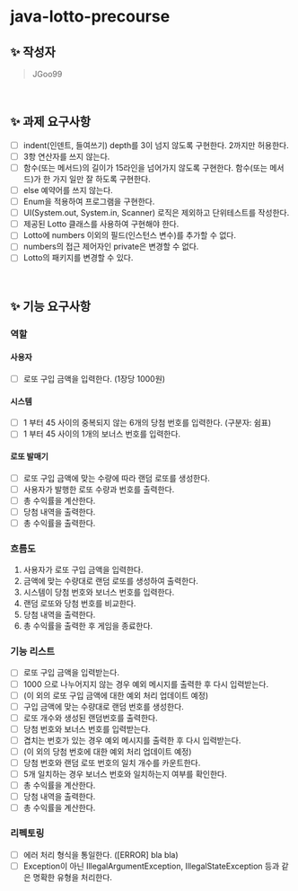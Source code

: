 # java-lotto-precourse

## ✨ 작성자

> JGoo99

<br/>

## ✨ 과제 요구사항

- [ ] indent(인덴트, 들여쓰기) depth를 3이 넘지 않도록 구현한다. 2까지만 허용한다.
- [ ] 3항 연산자를 쓰지 않는다.
- [ ] 함수(또는 메서드)의 길이가 15라인을 넘어가지 않도록 구현한다. 함수(또는 메서드)가 한 가지 일만 잘 하도록 구현한다.
- [ ] else 예약어를 쓰지 않는다.
- [ ] Enum을 적용하여 프로그램을 구현한다.
- [ ] UI(System.out, System.in, Scanner) 로직은 제외하고 단위테스트를 작성한다.
- [ ] 제공된 Lotto 클래스를 사용하여 구현해야 한다.
- [ ] Lotto에 numbers 이외의 필드(인스턴스 변수)를 추가할 수 없다. 
- [ ] numbers의 접근 제어자인 private은 변경할 수 없다.
- [ ] Lotto의 패키지를 변경할 수 있다.

<br/>

## ✨ 기능 요구사항

### 역할

#### 사용자
- [ ] 로또 구입 금액을 입력한다. (1장당 1000원)

#### 시스템
- [ ] 1 부터 45 사이의 중복되지 않는 6개의 당첨 번호를 입력한다. (구분자: 쉼표)
- [ ] 1 부터 45 사이의 1개의 보너스 번호를 입력한다.

#### 로또 발매기
- [ ] 로또 구입 금액에 맞는 수량에 따라 랜덤 로또를 생성한다.
- [ ] 사용자가 발행한 로또 수량과 번호를 출력한다.
- [ ] 총 수익률을 계산한다.
- [ ] 당첨 내역을 출력한다.
- [ ] 총 수익률을 출력한다.

### 흐름도

1. 사용자가 로또 구입 금액을 입력한다. 
2. 금액에 맞는 수량대로 랜덤 로또를 생성하여 출력한다.
3. 시스템이 당첨 번호와 보너스 번호를 입력한다.
4. 랜덤 로또와 당첨 번호를 비교한다.
5. 당첨 내역을 출력한다.
6. 총 수익률을 출력한 후 게임을 종료한다.

### 기능 리스트

- [ ] 로또 구입 금액을 입력받는다.
- [ ] 1000 으로 나누어지지 않는 경우 예외 메시지를 출력한 후 다시 입력받는다.
- [ ] (이 외의 로또 구입 금액에 대한 예외 처리 업데이트 예정)
- [ ] 구입 금액에 맞는 수량대로 랜덤 번호를 생성한다.
- [ ] 로또 개수와 생성된 랜덤번호를 출력한다.
- [ ] 당첨 번호와 보너스 번호를 입력받는다.
- [ ] 겹치는 번호가 있는 경우 예외 메시지를 출력한 후 다시 입력받는다.
- [ ] (이 외의 당첨 번호에 대한 예외 처리 업데이트 예정)
- [ ] 당첨 번호와 랜덤 로또 번호의 일치 개수를 카운트한다.
- [ ] 5개 일치하는 경우 보너스 번호와 일치하는지 여부를 확인한다.
- [ ] 총 수익률을 계산한다.
- [ ] 당첨 내역을 출력한다.
- [ ] 총 수익률을 계산한다.

### 리펙토링

- [ ] 에러 처리 형식을 통일한다. ([ERROR] bla bla)
- [ ] Exception이 아닌 IllegalArgumentException, IllegalStateException 등과 같은 명확한 유형을 처리한다.